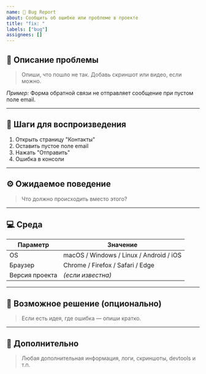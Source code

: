 ```yaml
---
name: 🐞 Bug Report
about: Сообщить об ошибке или проблеме в проекте
title: "fix: "
labels: ["bug"]
assignees: []
---
```


## 🧩 Описание проблемы

> Опиши, что пошло не так.
> Добавь скриншот или видео, если можно.

_Пример:_
Форма обратной связи не отправляет сообщение при пустом поле email.

---

## 🔁 Шаги для воспроизведения

1. Открыть страницу "Контакты"
2. Оставить пустое поле email
3. Нажать "Отправить"
4. Ошибка в консоли

---

## ⚙️ Ожидаемое поведение

> Что должно происходить вместо этого?

---

## 💻 Среда

| Параметр       | Значение                                |
| -------------- | --------------------------------------- |
| OS             | macOS / Windows / Linux / Android / iOS |
| Браузер        | Chrome / Firefox / Safari / Edge        |
| Версия проекта | _(если известна)_                       |

---

## 🧪 Возможное решение (опционально)

> Если есть идея, где ошибка — опиши кратко.

---

## 📎 Дополнительно

> Любая дополнительная информация, логи, скриншоты, devtools и т.п.
